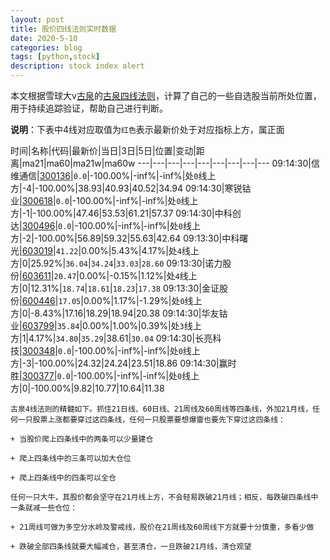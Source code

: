 ```yaml
---
layout: post
title: 股价四线法则实时数据
date: 2020-5-10
categories: blog
tags: [python,stock]
description: stock index alert
---
```



本文根据雪球大v[古泉](https://xueqiu.com/u/7148646888)的[古泉四线法则](https://xueqiu.com/7148646888/130498192)，计算了自己的一些自选股当前所处位置，用于持续追踪验证，帮助自己进行判断。

**说明**：下表中4线对应取值为`红色`表示最新价处于对应指标上方，属正面

时间|名称|代码|最新价|当日|3日|5日|位置|变动|距离|ma21|ma60|ma21w|ma60w
---|---|---|---|---|---|---|---|---
09:14:30|信维通信|[300136](https://xueqiu.com/S/SZ300136)|`0.0`|-100.00%|-inf%|-inf%|处`0`线上方|-4|-100.00%|38.93|40.93|40.52|34.94
09:14:30|寒锐钴业|[300618](https://xueqiu.com/S/SZ300618)|`0.0`|-100.00%|-inf%|-inf%|处`0`线上方|-1|-100.00%|47.46|53.53|61.21|57.37
09:14:30|中科创达|[300496](https://xueqiu.com/S/SZ300496)|`0.0`|-100.00%|-inf%|-inf%|处`0`线上方|-2|-100.00%|56.89|59.32|55.63|42.64
09:13:30|中科曙光|[603019](https://xueqiu.com/S/SH603019)|`41.22`|0.00%|5.43%|4.17%|处`4`线上方|0|25.92%|`36.04`|`34.24`|`33.03`|`28.60`
09:13:30|诺力股份|[603611](https://xueqiu.com/S/SH603611)|`20.47`|0.00%|-0.15%|1.12%|处`4`线上方|0|12.31%|`18.74`|`18.61`|`18.23`|`17.38`
09:13:30|金证股份|[600446](https://xueqiu.com/S/SH600446)|`17.05`|0.00%|1.17%|-1.29%|处`0`线上方|0|-8.43%|17.16|18.29|18.94|20.38
09:14:30|华友钴业|[603799](https://xueqiu.com/S/SH603799)|`35.84`|0.00%|1.00%|0.39%|处`3`线上方|1|4.17%|`34.80`|`35.29`|38.61|`30.04`
09:14:30|长亮科技|[300348](https://xueqiu.com/S/SZ300348)|`0.0`|-100.00%|-inf%|-inf%|处`0`线上方|-3|-100.00%|24.32|24.24|23.51|18.86
09:14:30|赢时胜|[300377](https://xueqiu.com/S/SZ300377)|`0.0`|-100.00%|-inf%|-inf%|处`0`线上方|0|-100.00%|9.82|10.77|10.64|11.38

```
古泉4线法则的精髓如下。抓住21日线、60日线、21周线及60周线等四条线，外加21月线，任何一只股票上涨都要穿过这四条线，任何一只股票要想爆雷也要先下穿过这四条线：

+ 当股价爬上四条线中的两条可以少量建仓

+ 爬上四条线中的三条可以加大仓位

+ 爬上四条线中的四条可以全仓

任何一只大牛，其股价都会坚守在21月线上方，不会轻易跌破21月线；相反，每跌破四条线中一条就减一些仓位：

+ 21周线可做为多空分水岭及警戒线，股价在21周线及60周线下方就要十分慎重，多看少做

+ 跌破全部四条线就要大幅减仓，甚至清仓，一旦跌破21月线，清仓观望
```